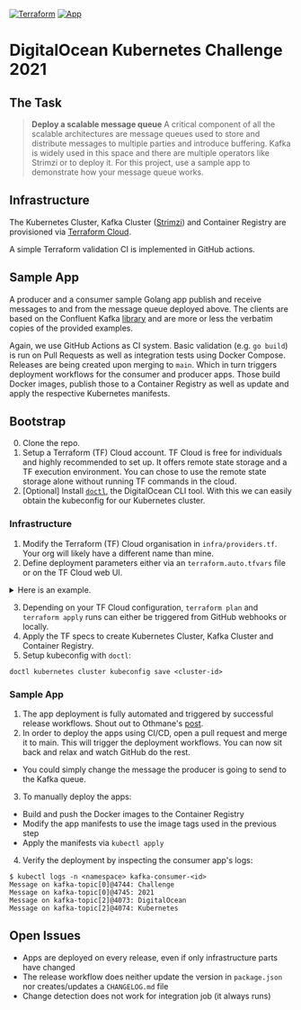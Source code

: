 [![Terraform](https://github.com/neurotronix/do-k8s-challenge-2021/actions/workflows/terraform.yaml/badge.svg)](https://github.com/neurotronix/do-k8s-challenge-2021/actions/workflows/terraform.yaml)
[![App](https://github.com/neurotronix/do-k8s-challenge-2021/actions/workflows/app.yaml/badge.svg)](https://github.com/neurotronix/do-k8s-challenge-2021/actions/workflows/app.yaml)
# DigitalOcean Kubernetes Challenge 2021
## The Task
> **Deploy a scalable message queue**
> A critical component of all the scalable architectures are message queues used to store and
> distribute messages to multiple parties and introduce buffering. Kafka is widely used in
> this space and there are multiple operators like Strimzi or to deploy it. For this project,
> use a sample app to demonstrate how your message queue works.

## Infrastructure
The Kubernetes Cluster, Kafka Cluster ([Strimzi](https://strimzi.io)) and Container Registry are provisioned via [Terraform Cloud](https://app.terraform.io).

A simple Terraform validation CI is implemented in GitHub actions.

## Sample App
A producer and a consumer sample Golang app publish and receive messages to and from the message queue deployed above. The clients are based on the Confluent Kafka [library](https://github.com/confluentinc/confluent-kafka-go) and are more or less the verbatim copies of the provided examples.

Again, we use GitHub Actions as CI system. Basic validation (e.g. `go build`) is run on Pull Requests as well as integration tests using Docker Compose. Releases are being created upon merging to `main`. Which in turn triggers deployment workflows for the consumer and producer apps. Those build Docker images, publish those to a Container Registry as well as update and apply the respective Kubernetes manifests.

## Bootstrap
0. Clone the repo.
1. Setup a Terraform (TF) Cloud account. TF Cloud is free for individuals and highly recommended to set up. It offers remote state storage and a TF execution environment. You can chose to use the remote state storage alone without running TF commands in the cloud.
2. [Optional] Install [`doctl`](https://docs.digitalocean.com/reference/doctl/how-to/install/), the DigitalOcean CLI tool. With this we can easily obtain the kubeconfig for our Kubernetes cluster.

### Infrastructure
1. Modify the Terraform (TF) Cloud organisation in `infra/providers.tf`. Your org will likely have a different name than mine.
2. Define deployment parameters either via an `terraform.auto.tfvars` file or on the TF Cloud web UI. 
<details>
<summary>Here is an example.</summary>
<p>

```hcl
#### k8s-cluster
project   = "do-k8s-challenge-2021"
vpc_range = "10.0.0.0/24"
region    = "fra1"
node_pool = {
  size       = "s-2vcpu-2gb-amd"
  auto_scale = false
  node_count = 3
}

### strimzi-kafka
strimzi_version = "0.26.0"
namespace       = "kafka"
cluster = {
  kafka = {
    name         = "kafka-cluster"
    replicas     = 2
    storage      = 10
    delete_claim = true
  }
  zookeeper = {
    replicas     = 2
    storage      = 10
    delete_claim = true
  }
}
topic = {
  name       = "kafka-topic"
  partitions = 3
  replicas   = 1
}
```

</p>
</details>  

3. Depending on your TF Cloud configuration, `terraform plan` and `terraform apply` runs can either be triggered from GitHub webhooks or locally.
4. Apply the TF specs to create Kubernetes Cluster, Kafka Cluster and Container Registry.
5. Setup kubeconfig with `doctl`:
```shell
doctl kubernetes cluster kubeconfig save <cluster-id>
```

### Sample App
1. The app deployment is fully automated and triggered by successful release workflows. Shout out to Othmane's [post](https://dev.to/othpwn/how-to-deploy-an-api-to-a-kubernetes-cluster-with-a-github-actions-ci-cd-workflow-km).
2. In order to deploy the apps using CI/CD, open a pull request and merge it to main. This will trigger the deployment workflows. You can now sit back and relax and watch GitHub do the rest.
  - You could simply change the message the producer is going to send to the Kafka queue.
3. To manually deploy the apps:
  - Build and push the Docker images to the Container Registry
  - Modify the app manifests to use the image tags used in the previous step
  - Apply the manifests via `kubectl apply`
4. Verify the deployment by inspecting the consumer app's logs:
```shell
$ kubectl logs -n <namespace> kafka-consumer-<id>
Message on kafka-topic[0]@4744: Challenge
Message on kafka-topic[0]@4745: 2021
Message on kafka-topic[2]@4073: DigitalOcean
Message on kafka-topic[2]@4074: Kubernetes
```

## Open Issues
- Apps are deployed on every release, even if only infrastructure parts have changed
- The release workflow does neither update the version in `package.json` nor creates/updates a `CHANGELOG.md` file
- Change detection does not work for integration job (it always runs)
